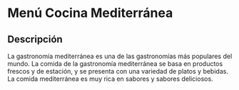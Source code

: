 # Menú Cocina Mediterránea

## Descripción​
La gastronomía mediterránea es una de las gastronomías más populares del mundo. La comida de la gastronomía mediterránea se basa en productos frescos y de estación, y se presenta con una variedad de platos y bebidas. La comida mediterránea es muy rica en sabores y sabores deliciosos.